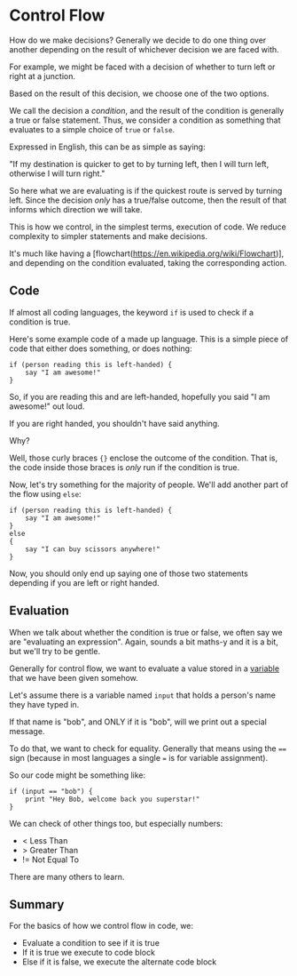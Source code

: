 # Control Flow

How do we make decisions? Generally we decide to do one thing over another depending on the result of whichever decision we are faced with.

For example, we might be faced with a decision of whether to turn left or right at a junction.

Based on the result of this decision, we choose one of the two options.

We call the decision a *condition*, and the result of the condition is generally a true or false statement. Thus, we consider a condition as something that evaluates to a simple choice of `true` or `false`.

Expressed in English, this can be as simple as saying:

"If my destination is quicker to get to by turning left, then I will turn left, otherwise I will turn right."

So here what we are evaluating is if the quickest route is served by turning left. Since the decision *only* has a true/false outcome, then the result of that informs which direction we will take.

This is how we control, in the simplest terms, execution of code. We reduce complexity to simpler statements and make decisions.

It's much like having a [flowchart(https://en.wikipedia.org/wiki/Flowchart)], and depending on the condition evaluated, taking the corresponding action.

## Code

If almost all coding languages, the keyword `if` is used to check if a condition is true.

Here's some example code of a made up language. This is a simple piece of code that either does something, or does nothing:

```
if (person reading this is left-handed) {
    say "I am awesome!"
}
```

So, if you are reading this and are left-handed, hopefully you said "I am awesome!" out loud.

If you are right handed, you shouldn't have said anything.

Why?

Well, those curly braces `{}` enclose the outcome of the condition. That is, the code inside those braces is *only* run if the condition is true.

Now, let's try something for the majority of people. We'll add another part of the flow using `else`:

```
if (person reading this is left-handed) {
    say "I am awesome!"
}
else
{
    say "I can buy scissors anywhere!"
}
```

Now, you should only end up saying one of those two statements depending if you are left or right handed.

## Evaluation

When we talk about whether the condition is true or false, we often say we are "evaluating an expression". Again, sounds a bit maths-y and it is a bit, but we'll try to be gentle.

Generally for control flow, we want to evaluate a value stored in a [variable](/variables.md/#variables) that we have been given somehow.

Let's assume there is a variable named `input` that holds a person's name they have typed in.

If that name is "bob", and ONLY if it is "bob", will we print out a special message.

To do that, we want to check for equality. Generally that means using the `==` sign (because in most languages a single `=` is for variable assignment).

So our code might be something like:

```
if (input == "bob") {
    print "Hey Bob, welcome back you superstar!"
}
```

We can check of other things too, but especially numbers:

- < Less Than
- \> Greater Than
- != Not Equal To

There are many others to learn.

## Summary 

For the basics of how we control flow in code, we:

- Evaluate a condition to see if it is true
- If it is true we execute to code block
- Else if it is false, we execute the alternate code block



